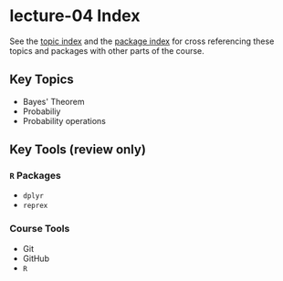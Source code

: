 # lecture-04 Index
See the [topic index](https://slu-soc5050.github.io/topic-index/) and the [package index](https://slu-soc5050.github.io/package-index/) for cross referencing these topics and packages with other parts of the course.

## Key Topics

* Bayes' Theorem
* Probabiliy
* Probability operations

## Key Tools (review only)
### `R` Packages

* `dplyr`
* `reprex`

### Course Tools

* Git
* GitHub
* `R`
